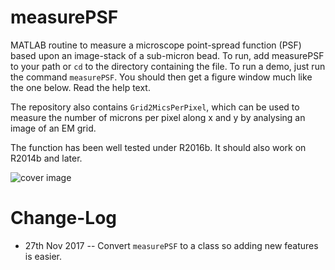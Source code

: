 # measurePSF

MATLAB routine to measure a microscope point-spread function (PSF) based upon an image-stack of a sub-micron bead. 
To run, add measurePSF to your path or `cd` to the directory containing the file. To run a demo, just run the command `measurePSF`. You should then get a figure window much like the one below. Read the help text. 

The repository also contains `Grid2MicsPerPixel`, which can be used to measure the number of microns per pixel along x and y by analysing an image of an EM grid. 

The function has been well tested under R2016b. It should also work on R2014b and later. 


![cover image](https://raw.githubusercontent.com/raacampbell/measurePSF/gh-pages/realBead.png "Main Window")


# Change-Log
* 27th Nov 2017 -- Convert `measurePSF` to a class so adding new features is easier.